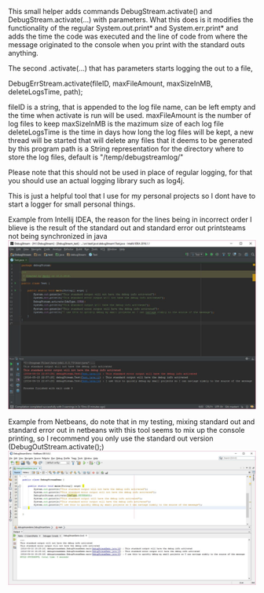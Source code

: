 This small helper adds commands DebugStream.activate() and DebugStream.activate(...) with parameters.
What this does is it modifies the functionality of the regular System.out.print* and System.err.print* and
adds the time the code was executed and the line of code from where the message originated to the console when you print with the standard
outs anything.

The second .activate(...) that has parameters starts logging the out to a file,

DebugErrStream.activate(fileID, maxFileAmount, maxSizeInMB, deleteLogsTime, path);

fileID is a string, that is appended to the log file name, can be left empty and the time when activate is run will be used.
maxFileAmount is the number of log files to keep
maxSizeInMB is the mazimum size of each log file
deleteLogsTime is the time in days how long the log files will be kept, a new thread will be started that will delete any files that it deems to be generated by this program
path is a String representation for the directory where to store the log files, default is "/temp/debugstreamlog/"

Please note that this should not be used in place of regular logging, for that you should use an actual logging library such as log4j.

This is just a helpful tool that I use for my personal projects so I dont have to start a logger for small personal things.

Example from Intellij IDEA, the reason for the lines being in incorrect order I blieve is the result of the standard out and standard error out printsteams not being synchronized in java
![Example from Intellij IDEA](images/ideademo.jpg "Example from Intellij IDEA")


Example from Netbeans, do note that in my testing, mixing standard out and standard error out in netbeans with this tool
seems to mix up the console printing, so I recommend you only use the standard out version (DebugOutStream.activate();)
![Example from Netbeans](images/netbeansdemo.jpg "Example from Netbeans")
